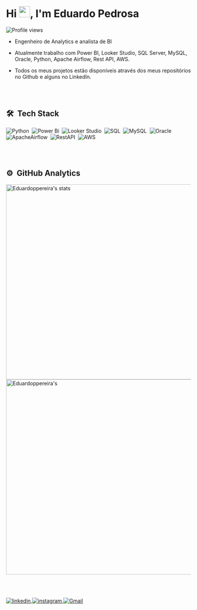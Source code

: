 <h1 align="left">Hi <img src= "https://img.icons8.com/emoji/48/000000/waving-hand-medium-dark-skin-tone.png" width="30px">, I'm Eduardo Pedrosa
  
</h1> <p align="left"> <img src="https://komarev.com/ghpvc/?username=eduardopedrosaa&color=yellow" alt="Profile views" /> </p> 

- Engenheiro de Analytics e analista de BI

- Atualmente trabalho com Power BI, Looker Studio, SQL Server, MySQL, Oracle, Python, Apache Airflow, Rest API, AWS.

- Todos os meus projetos estão disponíveis através dos meus repositórios no Github e alguns no LinkedIn.

<br><br> 

## 🛠 &nbsp;Tech Stack 

![Python](https://img.shields.io/badge/-Python-05122A?style=flat&logo=python)&nbsp;
![Power Bi](https://img.shields.io/badge/-PowerBI-05122A?style=flat&logo=Powerbi)&nbsp;
![Looker Studio](https://img.shields.io/badge/-DataStudio-05122A?style=flat&logo=GoogleDataStudio)&nbsp;
![SQL](https://img.shields.io/badge/-SQLServer-05122A?style=flat&logo=MicrosoftSQLServer)&nbsp;
![MySQL](https://img.shields.io/badge/-MySQL-05122A?style=flat&logo=MySQL)&nbsp;
![Oracle](https://img.shields.io/badge/-Oracle-05122A?style=flat&logo=Oracle)&nbsp;
![ApacheAirflow](https://img.shields.io/badge/-ApacheAirflow-05122A?style=flat&logo=ApacheAirflow)&nbsp;
![RestAPI](https://img.shields.io/badge/-RestAPI-05122A?style=flat&logo=Rest)&nbsp;
![AWS](https://img.shields.io/badge/-AWS-05122A?style=flat&logo=Amazon)&nbsp;


<br><br> 


## ⚙️ &nbsp;GitHub Analytics 

<p align="left"> <img width="530em" src="https://github-readme-stats.vercel.app/api?username=Eduardoppereira&show_icons=true&theme=vision-friendly-dark" alt="Eduardoppereira's stats"/>
<img width="530em" src="https://github-readme-stats.vercel.app/api/top-langs/?username=Eduardoppereira&layout=compact&theme=vision-friendly-dark" alt=Eduardoppereira's most languages"/> </p> 

<br><br> 

<a href="https://www.linkedin.com/in/eduardo-pedrosap/" target="_blank"> <img align="center" src="https://img.shields.io/badge/-Eduardo-05122A?style=flat&logo=linkedin" alt="linkedin"/> </a> 
<a href="https://www.instagram.com/eduardo_01511/" target="_blank"> <img align="center" src="https://img.shields.io/badge/-Eduardo-05122A?style=flat&logo=instagram" alt="instagram"/> </a> 
<a href="eduardoppsilva@outlook.com" target="_blank"> <img align="center" src="https://img.shields.io/badge/-Eduardo-05122A?style=flat&logo=gmail" alt="Gmail"/> </a>

